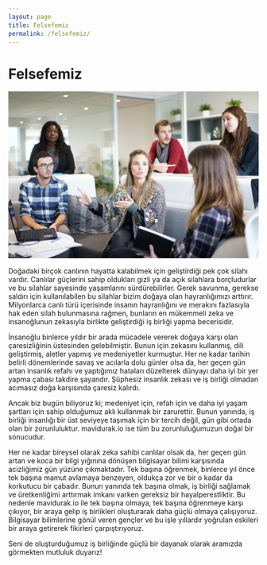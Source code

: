 ```yaml
---
layout: page
title: Felsefemiz
permalink: /felsefemiz/
---
```


<div class="block">
  <h1 class="text-3xl font-bold text-gray-800 mb-4">Felsefemiz</h1>

  <img
    class="lg:h-48 md:h-36 w-full object-cover object-center rounded mb-4"
    src="/images/bg1.jpg"
    alt="blog"
  />

  <p class="leading-7 mb-2">
    Doğadaki birçok canlının hayatta kalabilmek için geliştirdiği pek çok silahı vardır. Canlılar güçlerini sahip oldukları gizli ya da açık silahlara borçludurlar ve bu silahlar sayesinde yaşamlarını sürdürebilirler. Gerek savunma, gerekse saldırı için kullanılabilen bu silahlar bizim doğaya olan hayranlığımızı arttırır.
    Milyonlarca canlı türü içerisinde insanın hayranlığını ve merakını fazlasıyla hak eden silah bulunmasına rağmen, bunların en mükemmeli zeka ve insanoğlunun zekasıyla birlikte geliştirdiği iş birliği yapma becerisidir.
  </p>

  <p class="leading-7 mb-2">
    İnsanoğlu binlerce yıldır bir arada mücadele vererek doğaya karşı olan çaresizliğinin üstesinden gelebilmiştir. Bunun için zekasını kullanmış, dili geliştirmiş, aletler yapmış ve medeniyetler kurmuştur. Her ne kadar tarihin belirli dönemlerinde savaş ve acılarla dolu günler olsa da, her geçen gün artan insanlık refahı ve yaptığımız hataları düzelterek dünyayı daha iyi bir yer yapma çabası takdire şayandır. Şüphesiz insanlık zekası ve iş birliği olmadan acımasız doğa karşısında çaresiz kalırdı.
  </p>

  <p class="leading-7 mb-2">
    Ancak biz bugün biliyoruz ki; medeniyet için, refah için ve daha iyi yaşam şartları için sahip olduğumuz aklı kullanmak bir zarurettir. Bunun yanında, iş birliği insanlığı bir üst seviyeye taşımak için bir tercih değil, gün gibi ortada olan bir zorunluluktur. <span class="text-mavidurak-700 font-bold">mavidurak.io</span> ise tüm bu zorunluluğumuzun doğal bir sonucudur.
  </p>

  <p class="leading-7 mb-2">
    Her ne kadar bireysel olarak zeka sahibi canlılar olsak da, her geçen gün artan ve koca bir bilgi yığınına dönüşen bilgisayar bilimi karşısında acizliğimiz gün yüzüne çıkmaktadır. Tek başına öğrenmek, binlerce yıl önce tek başına mamut avlamaya benzeyen, oldukça zor ve bir o kadar da korkutucu bir çabadır. Bunun yanında tek başına olmak, iş birliği sağlamak ve üretkenliğimi arttırmak imkanı varken gereksiz bir hayalperestliktir. Bu nedenle <span class="text-mavidurak-700 font-bold">mavidurak.io</span> ile tek başına olmaya, tek başına öğrenmeye karşı çıkıyor, bir araya gelip iş birlikleri oluşturarak daha güçlü olmaya çalışıyoruz. Bilgisayar bilimlerine gönül veren gençler ve bu işle yıllardır yoğrulan eskileri bir araya getirerek fikirleri çarpıştırıyoruz.
  </p>

  <p class="leading-7 mb-2">
    Seni de oluşturduğumuz iş birliğinde güçlü bir dayanak olarak aramızda görmekten mutluluk duyarız!
  </p>
</div>
